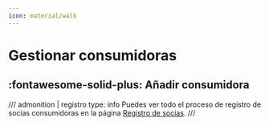 ```yaml
---
icon: material/walk
---
```


# Gestionar consumidoras

## :fontawesome-solid-plus: Añadir consumidora
/// admonition | registro
    type: info
Puedes ver todo el proceso de registro de socias consumidoras en la página [Registro de socias](../registro.md).
///

